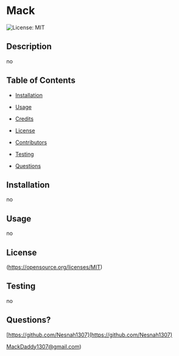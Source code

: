 # Mack

  ![License: MIT](https://img.shields.io/badge/License-MIT-yellow.svg)
  ## Description 
  no
  
  ## Table of Contents
  
  * [Installation](#installation)
  
  * [Usage](#usage)
  
  * [Credits](#credits)
  
  * [License](#license)
  
  * [Contributors](#contributors)
  
  * [Testing](#testing)
  
  * [Questions](#questions)
  
  ## Installation
  no
  
  ## Usage 
  no
  
  ## License
  (https://opensource.org/licenses/MIT)
  
  
  ## Testing
  no
  
  ## Questions?
  
  [https://github.com/Nesnah1307](https://github.com/Nesnah1307)

  MackDaddy1307@gmail.com)

